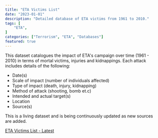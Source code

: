 ```yaml
---
title: "ETA Victims List"
date: "2023-01-01"
description: "Detailed database of ETA victims from 1961 to 2010."
tags: [
    "ETA",
]
categories: ["Terrorism", "ETA", "Databases"]
featured: true
---
```


This dataset catalogues the impact of ETA's campaign over time (1961 - 2010) in terms of mortal victims, injuries and kidnappings. Each attack includes details of the following:

- Date(s)
- Scale of impact (number of individuals affected)
- Type of impact (death, injury, kidnapping)
- Method of attack (shooting, bomb et.c)
- Intended and actual target(s)
- Location
- Source(s)

This is a living dataset and is being continuously updated as new sources are added.


[ETA Victims List - Latest](/ETA%20Victims%20list%20v0.10.xlsx)
